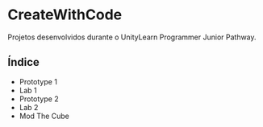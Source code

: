 # CreateWithCode
Projetos desenvolvidos durante o UnityLearn Programmer Junior Pathway.

## Índice
- Prototype 1
- Lab 1
- Prototype 2
- Lab 2
- Mod The Cube
